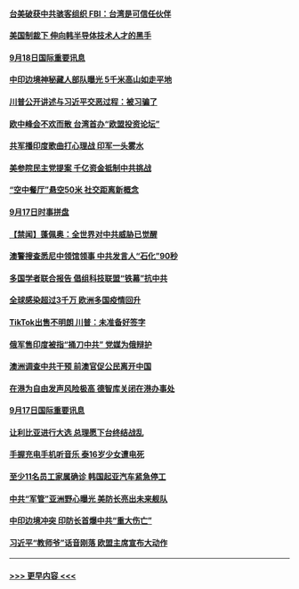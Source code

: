 #### [台美破获中共骇客组织 FBI：台湾是可信任伙伴](../pages/prog202/a102943672.md?t=09182051) 
#### [美国制裁下 伸向韩半导体技术人才的黑手](../pages/prog202/a102943675.md?t=09182051) 
#### [9月18日国际重要讯息](../pages/prog202/a102943667.md?t=09182051) 
#### [中印边境神秘藏人部队曝光 5千米高山如走平地](../pages/prog202/a102943563.md?t=09182051) 
#### [川普公开讲述与习近平交恶过程：被习骗了](../pages/prog202/a102943445.md?t=09182051) 
#### [欧中峰会不欢而散 台湾首办“欧盟投资论坛”](../pages/prog202/a102943267.md?t=09182051) 
#### [共军播印度歌曲打心理战 印军一头雾水](../pages/prog202/a102943218.md?t=09182051) 
#### [美参院民主党提案  千亿资金抵制中共挑战](../pages/prog202/a102943241.md?t=09182051) 
#### [“空中餐厅”悬空50米 社交距离新概念](../pages/prog202/a102943239.md?t=09182051) 
#### [9月17日时事拼盘](../pages/prog202/a102943209.md?t=09182051) 
#### [【禁闻】蓬佩奥：全世界对中共威胁已觉醒](../pages/prog202/a102943199.md?t=09182051) 
#### [澳警搜查悉尼中领馆领事 中共发言人“石化”90秒](../pages/prog202/a102943024.md?t=09182051) 
#### [多国学者联合报告 倡组科技联盟“铁幕”抗中共](../pages/prog202/a102943173.md?t=09182051) 
#### [全球感染超过3千万 欧洲多国疫情回升](../pages/prog202/a102943074.md?t=09182051) 
#### [TikTok出售不明朗 川普：未准备好签字](../pages/prog202/a102943047.md?t=09182051) 
#### [俄军售印度被指“捅刀中共” 党媒为俄辩护](../pages/prog202/a102942554.md?t=09182051) 
#### [澳洲调查中共干预 前澳官促公民离开中国](../pages/prog202/a102942856.md?t=09182051) 
#### [在港为自由发声风险极高 德智库关闭在港办事处](../pages/prog202/a102942853.md?t=09182051) 
#### [9月17日国际重要讯息](../pages/prog202/a102942852.md?t=09182051) 
#### [让利比亚进行大选 总理愿下台终结战乱](../pages/prog202/a102942811.md?t=09182051) 
#### [手握充电手机听音乐 泰16岁少女遭电死](../pages/prog202/a102942771.md?t=09182051) 
#### [至少11名员工家属确诊 韩国起亚汽车紧急停工](../pages/prog202/a102942749.md?t=09182051) 
#### [中共“军管”亚洲野心曝光 美防长亮出未来舰队](../pages/prog202/a102942729.md?t=09182051) 
#### [中印边境冲突 印防长首爆中共“重大伤亡”](../pages/prog202/a102942634.md?t=09182051) 
#### [习近平“教师爷”话音刚落 欧盟主席宣布大动作](../pages/prog202/a102942629.md?t=09182051) 

----
#### [ >>> 更早内容 <<< ](../indexes/prog202-earlier.md)

